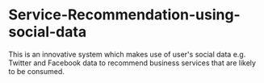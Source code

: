 # Service-Recommendation-using-social-data
This is an innovative system which makes use of user's social data e.g. Twitter and Facebook data to recommend business services that are likely to be consumed.
